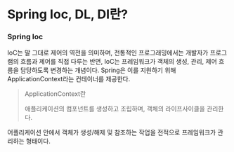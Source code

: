 # Spring Ioc, DL, DI란?

### Spring Ioc
IoC는 말 그대로 제어의 역전을 의미하며, 전통적인 프로그래밍에서는 개발자가 프로그램의 흐름과 제어를 직접 다루는 반면, IoC는 프레임워크가 객체의 생성, 관리, 제어 흐름을 담당하도록 변경하는 개념이다. Spring은 이를 지원하기 위해 ApplicationContext라는 컨테이너를 제공한다.

>ApplicationContext란
>
>애플리케이션의 컴포넌트를 생성하고 조립하며, 객체의 라이프사이클을 관리한다.

어플리케이션 안에서 객체가 생성/해제 및 참조하는 작업을 전적으로 프레임워크가 관리하는 형태이다.

